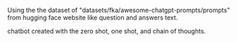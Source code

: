 Using the the dataset of "datasets/fka/awesome-chatgpt-prompts/prompts" from hugging face website like question and answers text.

chatbot created with the zero shot, one shot, and chain of thoughts.

